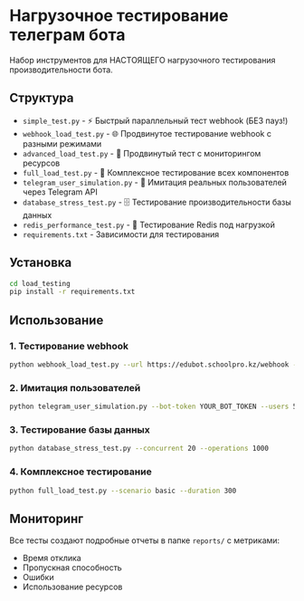 # Нагрузочное тестирование телеграм бота

Набор инструментов для НАСТОЯЩЕГО нагрузочного тестирования производительности бота.

## Структура

- `simple_test.py` - ⚡ Быстрый параллельный тест webhook (БЕЗ пауз!)
- `webhook_load_test.py` - 🌐 Продвинутое тестирование webhook с разными режимами
- `advanced_load_test.py` - 🚀 Продвинутый тест с мониторингом ресурсов
- `full_load_test.py` - 🎯 Комплексное тестирование всех компонентов
- `telegram_user_simulation.py` - 👥 Имитация реальных пользователей через Telegram API
- `database_stress_test.py` - 🗄️ Тестирование производительности базы данных
- `redis_performance_test.py` - 🔴 Тестирование Redis под нагрузкой
- `requirements.txt` - Зависимости для тестирования

## Установка

```bash
cd load_testing
pip install -r requirements.txt
```

## Использование

### 1. Тестирование webhook
```bash
python webhook_load_test.py --url https://edubot.schoolpro.kz/webhook --users 100 --duration 60
```

### 2. Имитация пользователей
```bash
python telegram_user_simulation.py --bot-token YOUR_BOT_TOKEN --users 50 --actions 10
```

### 3. Тестирование базы данных
```bash
python database_stress_test.py --concurrent 20 --operations 1000
```

### 4. Комплексное тестирование
```bash
python full_load_test.py --scenario basic --duration 300
```

## Мониторинг

Все тесты создают подробные отчеты в папке `reports/` с метриками:
- Время отклика
- Пропускная способность
- Ошибки
- Использование ресурсов
